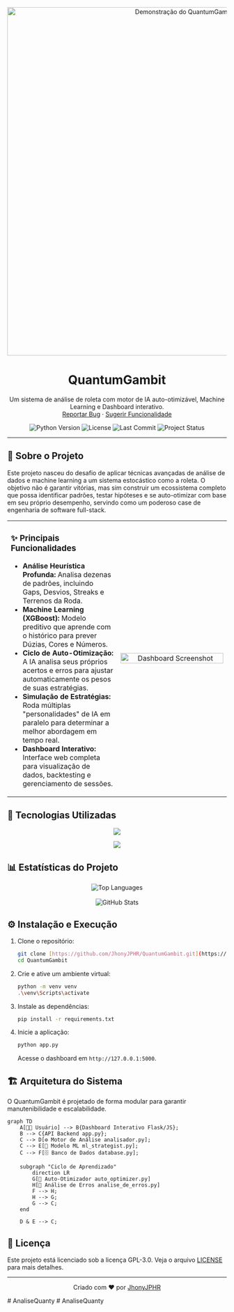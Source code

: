 <div align="center">
  <img src="https://github.com/JhonyJPHR/QuantumGambit/blob/main/GHOST.png" alt="Demonstração do QuantumGambit" width="800">

  <h1 align="center">QuantumGambit</h1>
  <p align="center">
    Um sistema de análise de roleta com motor de IA auto-otimizável, Machine Learning e Dashboard interativo.
    <br />
    <a href="https://github.com/JhonyJPHR/QuantumGambit/issues">Reportar Bug</a>
    ·
    <a href="https://github.com/JhonyJPHR/QuantumGambit/issues">Sugerir Funcionalidade</a>
  </p>
</div>

<p align="center">
  <img src="https://img.shields.io/badge/Python-3.11+-blue.svg" alt="Python Version">
  <img src="https://img.shields.io/badge/License-GPLv3-blue.svg" alt="License">
  <img src="https://img.shields.io/github/last-commit/JhonyJPHR/QuantumGambit" alt="Last Commit">
  <img src="https://img.shields.io/badge/Status-Ativo-success" alt="Project Status">
</p>

---

## 📖 Sobre o Projeto

Este projeto nasceu do desafio de aplicar técnicas avançadas de análise de dados e machine learning a um sistema estocástico como a roleta. O objetivo não é garantir vitórias, mas sim construir um ecossistema completo que possa identificar padrões, testar hipóteses e se auto-otimizar com base em seu próprio desempenho, servindo como um poderoso case de engenharia de software full-stack.

<table>
  <tr>
    <td valign="top">
      <h3>✨ Principais Funcionalidades</h3>
      <ul>
        <li><b>Análise Heurística Profunda:</b> Analisa dezenas de padrões, incluindo Gaps, Desvios, Streaks e Terrenos da Roda.</li>
        <li><b>Machine Learning (XGBoost):</b> Modelo preditivo que aprende com o histórico para prever Dúzias, Cores e Números.</li>
        <li><b>Ciclo de Auto-Otimização:</b> A IA analisa seus próprios acertos e erros para ajustar automaticamente os pesos de suas estratégias.</li>
        <li><b>Simulação de Estratégias:</b> Roda múltiplas "personalidades" de IA em paralelo para determinar a melhor abordagem em tempo real.</li>
        <li><b>Dashboard Interativo:</b> Interface web completa para visualização de dados, backtesting e gerenciamento de sessões.</li>
      </ul>
    </td>
    <td width="50%" align="center">
       <img src="https://raw.githubusercontent.com/JhonyJPHR/QuantumGambit/main/DashBoard.png" alt="Dashboard Screenshot" width="100%"/>
    </td>
  </tr>
</table>

## 🚀 Tecnologias Utilizadas

<p align="center">
  <a href="https://skillicons.dev">
    <img src="https://skillicons.dev/icons?i=python,flask,sqlite,html,css,tailwind,javascript,chartjs,git,docker,vscode&perline=6" />
  </a>
</p>
<p align="center">
  <a href="https://skillicons.dev">
    <img src="https://skillicons.dev/icons?i=numpy,pandas,scikit-learn,tensorflow&theme=dark" />
    </a>
</p>

## 📊 Estatísticas do Projeto

<p align="center">
  <img align="center" src="https://github-readme-stats.vercel.app/api/top-langs?username=JhonyJPHR&repo=QuantumGambit&layout=compact&langs_count=10&theme=vision-friendly-dark" alt="Top Languages" />
  <br><br>
  <img align="center" src="https://github-readme-stats.vercel.app/api?username=JhonyJPHR&show_icons=true&locale=pt-br&theme=vision-friendly-dark&count_private=true&hide_rank=true" alt="GitHub Stats" />
</p>

## ⚙️ Instalação e Execução

1.  Clone o repositório:
    ```bash
    git clone [https://github.com/JhonyJPHR/QuantumGambit.git](https://github.com/JhonyJPHR/QuantumGambit.git)
    cd QuantumGambit
    ```

2.  Crie e ative um ambiente virtual:
    ```bash
    python -m venv venv
    .\venv\Scripts\activate
    ```

3.  Instale as dependências:
    ```bash
    pip install -r requirements.txt
    ```

4.  Inicie a aplicação:
    ```bash
    python app.py
    ```
    Acesse o dashboard em `http://127.0.0.1:5000`.

## 🏗️ Arquitetura do Sistema
O QuantumGambit é projetado de forma modular para garantir manutenibilidade e escalabilidade.

```mermaid
graph TD
    A[👨‍💻 Usuário] --> B{Dashboard Interativo Flask/JS};
    B --> C{API Backend app.py};
    C --> D[⚙️ Motor de Análise analisador.py];
    C --> E[🤖 Modelo ML ml_strategist.py];
    C --> F[🗄️ Banco de Dados database.py];
    
    subgraph "Ciclo de Aprendizado"
        direction LR
        G[🧠 Auto-Otimizador auto_optimizer.py]
        H[📝 Análise de Erros analise_de_erros.py]
        F --> H;
        H --> G;
        G --> C;
    end

    D & E --> C;
```

## 📄 Licença

Este projeto está licenciado sob a licença GPL-3.0. Veja o arquivo [LICENSE](LICENSE) para mais detalhes.

---

<p align="center">
  Criado com ❤️ por <a href="https://github.com/JhonyJPHR">JhonyJPHR</a>
</p>
#   A n a l i s e Q u a n t y  
 #   A n a l i s e Q u a n t y  
 